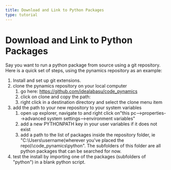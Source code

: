 ```yaml
---
title: Download and Link to Python Packages
type: tutorial
---
```


# Download and Link to Python Packages

Say you want to run a python package from source using a git repository.  Here is a quick set of steps, using the pynamics repository as an example:

1. Install and set up git extensions.
1. clone the pynamics repository on your local computer
    1. go here: https://github.com/idealabasu/code_pynamics
    1. click on clone and copy the path:
    1. right click in a destination directory and select the clone menu item
1. add the path to your new repository to your system variables
    1. open up explorer, navigate to and right click on"this pc-->properties-->advanced system settings-->environment variables"
    1. add a new PYTHONPATH key in your user variables if it does not exist
    1. add a path to the list of packages inside the repository folder, ie "C:\Users\username\(wherever you've placed the repo)\code_pynamics\python".  The subfolders of this folder are all python packages that can be searched for now.
1. test the install by importing one of the packages (subfolders of "python") in a blank python script.